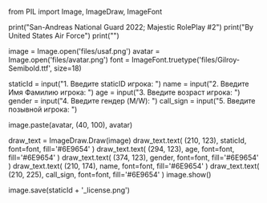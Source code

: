 from PIL import Image, ImageDraw, ImageFont

print("San-Andreas National Guard 2022; Majestic RolePlay #2")
print("By United States Air Force")
print("")

image = Image.open('files/usaf.png')
avatar = Image.open('files/avatar.png')
font = ImageFont.truetype('files/Gilroy-Semibold.ttf', size=18)

staticId = input("1. Введите staticID игрока: ")
name = input("2. Введите Имя Фамилию игрока: ")
age = input("3. Введите возраст игрока: ")
gender = input("4. Введите гендер (M/W): ")
call_sign = input("5. Введите позывной игрока: ")

image.paste(avatar, (40, 100), avatar)

draw_text = ImageDraw.Draw(image)
draw_text.text(
    (210, 123),
    staticId,
    font=font,
    fill='#6E9654'
)
draw_text.text(
    (294, 123),
    age,
    font=font,
    fill='#6E9654'
)
draw_text.text(
    (374, 123),
    gender,
    font=font,
    fill='#6E9654'
)
draw_text.text(
    (210, 174),
    name,
    font=font,
    fill='#6E9654'
)
draw_text.text(
    (210, 225),
    call_sign,
    font=font,
    fill='#6E9654'
)
image.show()

image.save(staticId + '_license.png')

